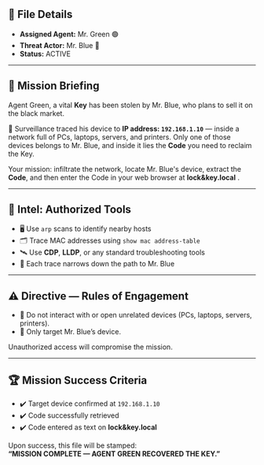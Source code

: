 
## 📂 File Details  
- **Assigned Agent:** Mr. Green 🟢  
- **Threat Actor:** Mr. Blue 🔵  
- **Status:** ACTIVE  

---

## 📜 Mission Briefing  
Agent Green, a vital **Key** has been stolen by Mr. Blue, who plans to sell it on the black market.  

📡 Surveillance traced his device to **IP address: `192.168.1.10`** — inside a network full of PCs, laptops, servers, and printers. Only one of those devices belongs to Mr. Blue, and inside it lies the **Code** you need to reclaim the Key.  

Your mission: infiltrate the network, locate Mr. Blue's device, extract the **Code**, and then enter the Code in your web browser at **lock&key.local** .  

---

## 🔐 Intel: Authorized Tools  
- 🖥️ Use `arp` scans to identify nearby hosts  
- 🗂️ Trace MAC addresses using `show mac address-table`  
- 🛰️ Use **CDP**, **LLDP**, or any standard troubleshooting tools  
- 🧭 Each trace narrows down the path to Mr. Blue  

---

## ⚠️ Directive — Rules of Engagement  
- 🚷 Do not interact with or open unrelated devices (PCs, laptops, servers, printers).  
- 🎯 Only target Mr. Blue’s device.  

Unauthorized access will compromise the mission.  

---

## 🏆 Mission Success Criteria  
- ✔️ Target device confirmed at `192.168.1.10`  
- ✔️ Code successfully retrieved  
- ✔️ Code entered as text on **lock&key.local**  

Upon success, this file will be stamped:  
**“MISSION COMPLETE — AGENT GREEN RECOVERED THE KEY.”**  

